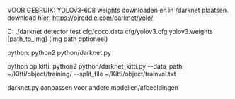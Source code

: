 VOOR GEBRUIK: YOLOv3-608 weights downloaden en in /darknet plaatsen.
download hier: https://pjreddie.com/darknet/yolo/

C:
./darknet detector test cfg/coco.data cfg/yolov3.cfg yolov3.weights [path_to_img] (img path optioneel)

python:
python2 python/darknet.py

python op kitti:
python2 python/darknet_kitti.py --data_path ~/Kitti/object/training/ --split_file ~/Kitti/object/trainval.txt

darknet.py aanpassen voor andere modellen/afbeeldingen

